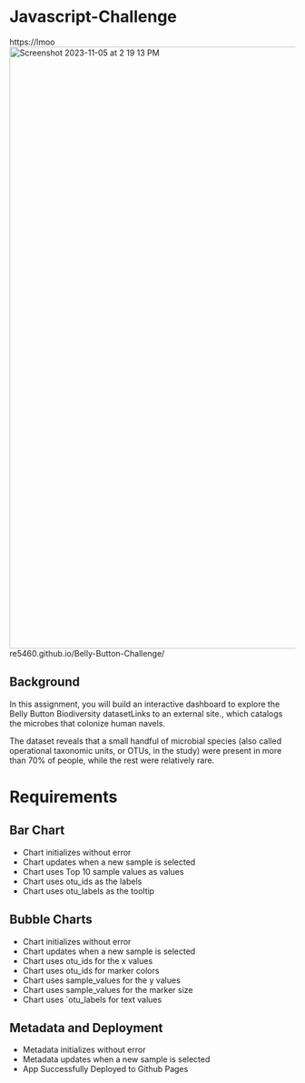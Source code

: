 # Javascript-Challenge
https://lmoo<img width="1059" alt="Screenshot 2023-11-05 at 2 19 13 PM" src="https://github.com/lmoore5460/Belly-Button-Challenge/assets/135261756/a88504e1-834b-4fba-9658-3632e8c94174">
re5460.github.io/Belly-Button-Challenge/ 



## Background
In this assignment, you will build an interactive dashboard to explore the Belly Button Biodiversity datasetLinks to an external site., which catalogs the microbes that colonize human navels.

The dataset reveals that a small handful of microbial species (also called operational taxonomic units, or OTUs, in the study) were present in more than 70% of people, while the rest were relatively rare.

# Requirements
## Bar Chart 
- Chart initializes without error 
- Chart updates when a new sample is selected 
- Chart uses Top 10 sample values as values 
- Chart uses otu_ids as the labels
- Chart uses otu_labels as the tooltip 

## Bubble Charts 
- Chart initializes without error 
- Chart updates when a new sample is selected 
- Chart uses otu_ids for the x values 
- Chart uses otu_ids for marker colors
- Chart uses sample_values for the y values
- Chart uses sample_values for the marker size
- Chart uses `otu_labels for text values

## Metadata and Deployment
- Metadata initializes without error
- Metadata updates when a new sample is selected
- App Successfully Deployed to Github Pages
